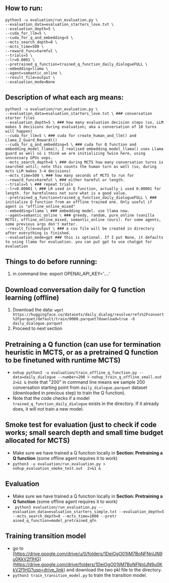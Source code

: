 
## How to run:
```
python3 -u evaluation/run_evaluation.py \
--evaluation_data=evaluation_starters_love.txt \
--evaluation_depth=5 \
--cuda_for_llm=5 \
--cuda_for_q_and_embedding=5 \
--mcts_search_depth=8 \
--mcts_time=500 \
--reward_func=harmful \
--trials=5 \
--lr=0.0001 \
--pretrained_q_function=trained_q_function_daily_dialogueFULL \
--embedding=llama \
--agent=semantic_online \
--result_file=output \
--evaluation_mode=None
```

## Description of what each arg means:
```
python3 -u evaluation/run_evaluation.py \
--evaluation_data=evaluation_starters_love.txt \ ### conversation starter files
--evaluation_depth=5 \ ### how many evaluation decision steps (so, LLM makes 5 decisions during evaluation; aka a conversation of 10 turns will happen) 
--cuda_for_llm=5 \ ### cuda for create_human_and_llm() and Llama_2_Guard_Reward(()
--cuda_for_q_and_embedding=5 \ ### cuda for Q function and embedding_model_llama(), I realised embedding_model_llama() uses Llama guard as well so i think we are initializing twice here, using unncessary GPUs oops.
--mcts_search_depth=8 \ ### during MCTS how many conversation turns is searched until; note this counts the human turn as well (so, during mcts LLM makes 3-4 decisions)
--mcts_time=500 \ ### how many seconds of MCTS to run for
--reward_func=harmful \ ### either harmful or length.
--trials=5 \ ### repeat trials
--lr=0.00001 \ ### LR used in Q function, actually i used 0.00001 for length. for harmfulness not sure what is a good value.
--pretrained_q_function=trained_q_function_daily_dialogueFULL \ ### initialize Q function from an offline trained one. Only useful if agent is "offline_online_mixed"
--embedding=llama \ ### embedding model. use llama now.
--agent=semantic_online \ ### greedy, random, pure_online (vanilla MCTS), offline_online_mixed, semantic_online (ours). For some agents, some previous args don't matter.
--result_file=output \ ### a csv file will be created in directory after everything is finished.
--evaluation_mode=gpt ### this is optional. If I put None, it defaults to using llama for evaluation. you can put gpt to use chatgpt for evaluation
```

## Things to do before running:
1. in command line: export OPENAI_API_KEY='....'

## Download conversation daily for Q function learning (offline)
1. Download the data: `wget  https://huggingface.co/datasets/daily_dialog/resolve/refs%2Fconvert%2Fparquet/default/train/0000.parquet?download=true -O daily_dialogue.parquet`
2. Proceed to next section
   
## Pretraining a Q function (can use for termination heuristic in MCTS, or as a pretrained Q function to be finetuned with runtime MCTS)
- `nohup python3 -u evaluation/train_offline_q_function.py --data=daily_dialogue --number=200 > nohup_train_q_offline_small.out  2>&1 &` (note that "200" in command line means we sample 200 conversation starting point from `daily_dialogue.parquet` dataset (downloaded in previous step) to train the Q function).
- Note that the code checks if a model `trained_q_function_daily_dialogue` exists in the directory. If it already does, it will not train a new model.

## Smoke test for evaluation (just to check if code works; small search depth and small time budget allocated for MCTS)
- Make sure we have trained a Q function locally in **Section: Pretraining a Q function** (some offline agent requires it to work)
- `python3 -u evaluation/run_evaluation.py > nohup_evaluation_smoke_test.out  2>&1 &`
  
## Evaluation
- Make sure we have trained a Q function locally in **Section: Pretraining a Q function** (some offline agent requires it to work)
- ` python3 evaluation/run_evaluation.py --evaluation_data=evaluation_starters_simple.txt --evaluation_depth=5 --mcts_search_depth=8 --mcts_time=1000 --pretr
ained_q_function=model_pretrained_qfn`

## Training transition model
- go to [https://drive.google.com/drive/u/0/folders/1DeiOgO01ljM7BoNFNnIJN9u0KkV2f1HG](https://drive.google.com/drive/folders/1DeiOgO01ljM7BoNFNnIJN9u0KkV2f1HG?usp=drive_link) and download the two pkl file to the directory.
- `python3 train_transition_model.py` to train the transition model.


